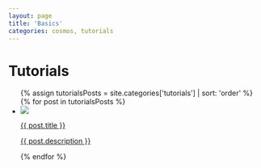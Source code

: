 ```yaml
---
layout: page
title: 'Basics'
categories: cosmos, tutorials
---
```


# Tutorials

<div class="row">
	<div class="col-xs-12 col-md-12">
		<ul class="examples-list list-unstyled">
			{% assign tutorialsPosts = site.categories['tutorials'] | sort: 'order' %}
			{% for post in tutorialsPosts %}
			  <li>
			  	<a href="{{ post.url }}">
			  		<div>
			  			<span class="img">
				  			<img src="{{ site.baseurl }}/images/tutorials/{{ post.url | split: '/' | last }}/{{ post.image }}" />
				  		</span>
				  		<div class="text">
					  		<p class="title">{{ post.title }}</p>
					  		<p>{{ post.description }}</p>
					  	</text>
				  	</div>
				  </a>
			  </li>
			{% endfor %}
		</ul>
	</div>
</div>
